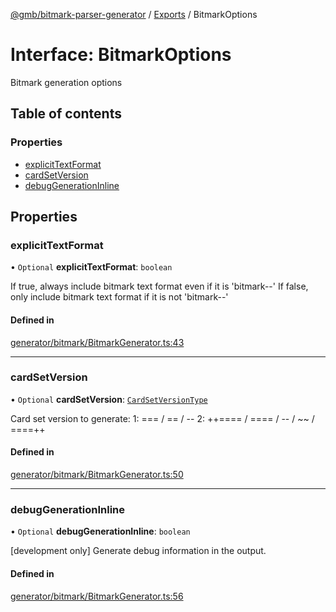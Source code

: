[@gmb/bitmark-parser-generator](../API.md) / [Exports](../modules.md) / BitmarkOptions

# Interface: BitmarkOptions

Bitmark generation options

## Table of contents

### Properties

- [explicitTextFormat](BitmarkOptions.md#explicitTextFormat)
- [cardSetVersion](BitmarkOptions.md#cardSetVersion)
- [debugGenerationInline](BitmarkOptions.md#debugGenerationInline)

## Properties

### explicitTextFormat

• `Optional` **explicitTextFormat**: `boolean`

If true, always include bitmark text format even if it is 'bitmark--'
If false, only include bitmark text format if it is not 'bitmark--'

#### Defined in

[generator/bitmark/BitmarkGenerator.ts:43](https://github.com/getMoreBrain/bitmark-parser-generator/blob/7c62fdc/src/generator/bitmark/BitmarkGenerator.ts#L43)

___

### cardSetVersion

• `Optional` **cardSetVersion**: [`CardSetVersionType`](../modules.md#CardSetVersionType)

Card set version to generate:
1: === / == / --
2: ++==== / ==== / -- / ~~ / ====++

#### Defined in

[generator/bitmark/BitmarkGenerator.ts:50](https://github.com/getMoreBrain/bitmark-parser-generator/blob/7c62fdc/src/generator/bitmark/BitmarkGenerator.ts#L50)

___

### debugGenerationInline

• `Optional` **debugGenerationInline**: `boolean`

[development only]
Generate debug information in the output.

#### Defined in

[generator/bitmark/BitmarkGenerator.ts:56](https://github.com/getMoreBrain/bitmark-parser-generator/blob/7c62fdc/src/generator/bitmark/BitmarkGenerator.ts#L56)
